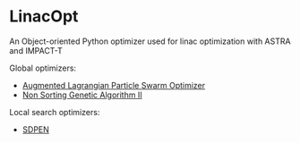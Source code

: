 # LinacOpt
An Object-oriented Python optimizer used for linac optimization with ASTRA and IMPACT-T

Global optimizers: 

- [Augmented Lagrangian Particle Swarm Optimizer](http://www.pyopt.org/reference/optimizers.alpso.html#module-pyALPSO)
- [Non Sorting Genetic Algorithm II](http://www.pyopt.org/reference/optimizers.nsga2.html#module-pyNSGA2)

Local search optimizers:

- [SDPEN](http://www.pyopt.org/reference/optimizers.sdpen.html#module-pySDPEN)
